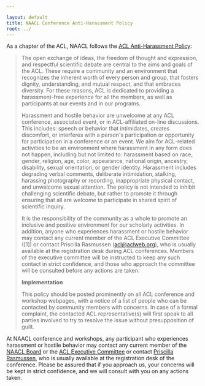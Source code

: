 ```yaml
---

layout: default
title: NAACL Conference Anti-Harassment Policy
root: ../
---
```


As a chapter of the ACL, NAACL follows the [ACL Anti-Harassment Policy](https://aclweb.org/adminwiki/index.php?title=Anti-Harassment_Policy):

>The open exchange of ideas, the freedom of thought and expression, and respectful scientific debate are central to the aims and goals of the ACL. These require a community and an environment that recognizes the inherent worth of every person and group, that fosters dignity, understanding, and mutual respect, and that embraces diversity. For these reasons, ACL is dedicated to providing a harassment-free experience for all the members, as well as participants at our events and in our programs.
>
>Harassment and hostile behavior are unwelcome at any ACL conference, associated event, or in ACL-affiliated on-line discussions. This includes: speech or behavior that intimidates, creates discomfort, or interferes with a person's participation or opportunity for participation in a conference or an event. We aim for ACL-related activities to be an environment where harassment in any form does not happen, including but not limited to: harassment based on race, gender, religion, age, color, appearance, national origin, ancestry, disability, sexual orientation, or gender identity. Harassment includes degrading verbal comments, deliberate intimidation, stalking, harassing photography or recording, inappropriate physical contact, and unwelcome sexual attention. The policy is not intended to inhibit challenging scientific debate, but rather to promote it through ensuring that all are welcome to participate in shared spirit of scientific inquiry.
>
>It is the responsibility of the community as a whole to promote an inclusive and positive environment for our scholarly activities. In addition, anyone who experiences harassment or hostile behavior may contact any current member of the ACL Executive Committee ([1]) or contact Priscilla Rasmussen ([acl@aclweb.org](mailto:acl@aclweb.org)), who is usually available at the registration desk during ACL conferences. Members of the executive committee will be instructed to keep any such contact in strict confidence, and those who approach the committee will be consulted before any actions are taken.
>
>**Implementation**
>
>This policy should be posted prominently on all ACL conference and workshop webpages, with a notice of a list of people who can be contacted by community members with concerns. In case of a formal complaint, the contacted ACL representative(s) will first speak to all parties involved to try to resolve the issue without presupposition of guilt.

At NAACL conference and workshops,  any participant who experiences harassment or hostile behavior may contact any current member of the [NAACL Board](/officers/) or the [ACL Executive Committee](https://www.aclweb.org/portal/about) or contact [Priscilla Rasmussen](mailto:acl@aclweb.org), who is usually available at the registration desk of the conference. Please be assured that if you approach us, your concerns will be kept in strict confidence, and we will consult with you on any actions taken.
